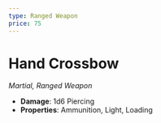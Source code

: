 ```yaml
---
type: Ranged Weapon
price: 75
---
```

# Hand Crossbow

*Martial, Ranged Weapon*

- **Damage**: 1d6 Piercing
- **Properties**: Ammunition, Light, Loading


